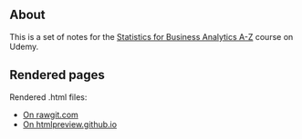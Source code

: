 ## About

This is a set of notes for the [Statistics for Business Analytics A-Z](https://www.udemy.com/data-statistics) course on Udemy. 

## Rendered pages

Rendered .html files:

- [On rawgit.com]()
- [On htmlpreview.github.io]()
